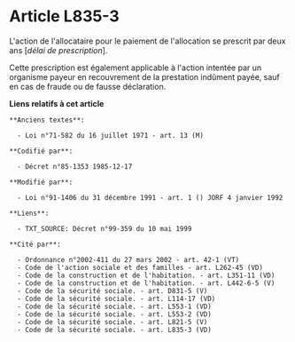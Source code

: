 # Article L835-3

L'action de l'allocataire pour le paiement de l'allocation se prescrit par deux ans [*délai de prescription*]. 

Cette prescription est également applicable à l'action intentée par un organisme payeur en recouvrement de la prestation
indûment payée, sauf en cas de fraude ou de fausse déclaration.

**Liens relatifs à cet article**

	**Anciens textes**:

	  - Loi n°71-582 du 16 juillet 1971 - art. 13 (M)

	**Codifié par**:

	  - Décret n°85-1353 1985-12-17

	**Modifié par**:

	  - Loi n°91-1406 du 31 décembre 1991 - art. 1 () JORF 4 janvier 1992

	**Liens**:

	  - TXT_SOURCE: Décret n°99-359 du 10 mai 1999

	**Cité par**:

	  - Ordonnance n°2002-411 du 27 mars 2002 - art. 42-1 (VT)
	  - Code de l'action sociale et des familles - art. L262-45 (VD)
	  - Code de la construction et de l'habitation. - art. L351-11 (VD)
	  - Code de la construction et de l'habitation. - art. L442-6-5 (V)
	  - Code de la sécurité sociale. - art. D831-5 (V)
	  - Code de la sécurité sociale. - art. L114-17 (VD)
	  - Code de la sécurité sociale. - art. L553-1 (VD)
	  - Code de la sécurité sociale. - art. L553-2 (VD)
	  - Code de la sécurité sociale. - art. L821-5 (V)
	  - Code de la sécurité sociale. - art. L835-3 (VD)
